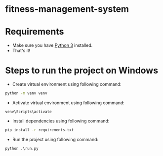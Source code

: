 # fitness-management-system

# Requirements

- Make sure you have [Python 3](https://www.python.org/downloads/) installed.
- That's it!

# Steps to run the project on Windows

- Create virtual environment using following command:

```cmd
python -m venv venv
```

- Activate virtual environment using following command:

```
venv\Scripts\activate
```

- Install dependencies using following command:

```cmd
pip install -r requirements.txt
```

- Run the project using following command:

```cmd
python .\run.py
```
